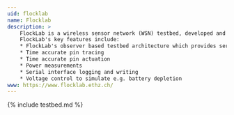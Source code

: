 ```yaml
---
uid: flocklab
name: Flocklab
description: >
	FlockLab is a wireless sensor network (WSN) testbed, developed and run by the ​[Computer Engineering and Networks Laboratory](https://www.tec.ee.ethz.ch/) at the ​[Swiss Federal Institute of Technology Zurich (ETH Zurich)](https://www.ethz.ch/de.html) in Switzerland.
	FlockLab's key features include:
	* FlockLab's observer based testbed architecture which provides services for detailed testing of sensor nodes:
	* Time accurate pin tracing
	* Time accurate pin actuation
	* Power measurements
	* Serial interface logging and writing
	* Voltage control to simulate e.g. battery depletion
www: https://www.flocklab.ethz.ch/
---
```


{% include testbed.md %}
